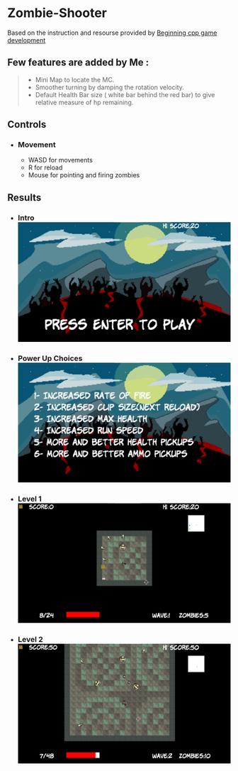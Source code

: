 # Zombie-Shooter

Based on the instruction and resourse provided by [ Beginning cpp game development ](https://github.com/PacktPublishing/Beginning-Cpp-Game-Programming-Second-Edition)

## Few features are added by Me :
> - Mini Map to locate the MC.
> - Smoother turning by damping the rotation velocity.
> - Default Health Bar size ( white bar behind the red bar) to give relative measure of hp remaining.
## Controls
- ### Movement
  - WASD for movements
  - R for reload
  - Mouse for pointing and firing zombies
## Results
- ### Intro <img src="https://github.com/PunithKumara0806/Zombie-Shooter/blob/master/res/zombie_shooter_main.png" alt="main view"/>
- ### Power Up Choices <img src="https://github.com/PunithKumara0806/Zombie-Shooter/blob/master/res/zombie_shooter_choice.png" alt="powerup choice"/>
- ### Level 1 <img src="https://github.com/PunithKumara0806/Zombie-Shooter/blob/master/res/zombie_shooter_level1.png" alt="level 1"/>
- ### Level 2 <img src="https://github.com/PunithKumara0806/Zombie-Shooter/blob/master/res/zombie_shooter_level2.png" alt="level 2"/>
